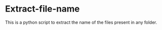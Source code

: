 # Extract-file-name
This is a python script to extract the name of the files present in any folder. 
